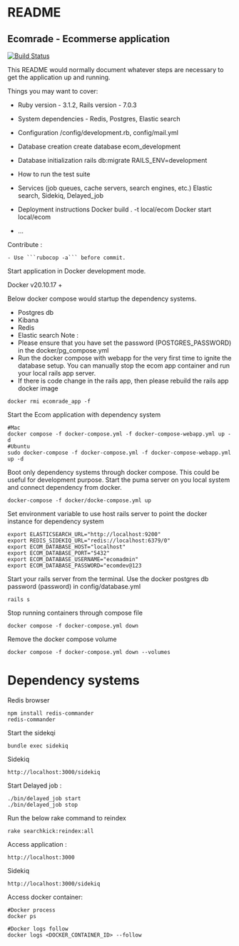 # README
## Ecomrade - Ecommerse application

[![Build Status](https://app.travis-ci.com/ranraj/ecomrade.svg?branch=main)](https://app.travis-ci.com/github/ranraj/ecomrade)

This README would normally document whatever steps are necessary to get the
application up and running.

Things you may want to cover:

* Ruby version - 3.1.2, Rails version - 7.0.3
    
* System dependencies - Redis, Postgres, Elastic search

* Configuration
    /config/development.rb, config/mail.yml
* Database creation
    create database ecom_development
* Database initialization
    rails db:migrate RAILS_ENV=development
* How to run the test suite

* Services (job queues, cache servers, search engines, etc.)
    Elastic search, Sidekiq, Delayed_job
* Deployment instructions
    Docker build . -t local/ecom
    Docker start local/ecom
* ...

Contribute :

    - Use ```rubocop -a``` before commit.

Start application in Docker development mode. 

Docker v20.10.17 +

Below docker compose would startup the dependency systems.
- Postgres db
- Kibana
- Redis
- Elastic search
Note : 
- Please ensure that you have set the password (POSTGRES_PASSWORD) in the docker/pg_compose.yml
- Run the docker compose with webapp for the very first time to ignite the database setup. You can manually stop the ecom app container and run your local rails app server.
- If there is code change in the rails app, then please rebuild the rails app docker image
```
docker rmi ecomrade_app -f
```

Start the Ecom application with dependency system
```
#Mac
docker compose -f docker-compose.yml -f docker-compose-webapp.yml up -d
#Ubuntu
sudo docker-compose -f docker-compose.yml -f docker-compose-webapp.yml up -d
```
Boot only dependency systems through docker compose. This could be useful for development purpose. Start the puma server on you local system and connect dependency from docker.
```
docker-compose -f docker/docke-compose.yml up
```
Set environment variable to use host rails server to point the docker instance for dependency system
```
export ELASTICSEARCH_URL="http://localhost:9200"
export REDIS_SIDEKIQ_URL="redis://localhost:6379/0"
export ECOM_DATABASE_HOST="localhost"
export ECOM_DATABASE_PORT="5432"
export ECOM_DATABASE_USERNAME="ecomadmin"
export ECOM_DATABASE_PASSWORD="ecomdev@123
```
Start your rails server from the terminal. Use the docker postgres db password (password) in config/database.yml
```
rails s
```

Stop running containers through compose file
```
docker compose -f docker-compose.yml down
```
Remove the docker compose volume
```
docker compose -f docker-compose.yml down --volumes
```

# Dependency systems

Redis browser
```
npm install redis-commander
redis-commander
```

Start the sidekqi
```
bundle exec sidekiq
```
Sidekiq
```
http://localhost:3000/sidekiq
```
Start Delayed job :
```
./bin/delayed_job start
./bin/delayed_job stop
```

Run the below rake command to reindex
```
rake searchkick:reindex:all
```

Access application :

```
http://localhost:3000
```
Sidekiq
```
http://localhost:3000/sidekiq
```

Access docker container:


```
#Docker process
docker ps 
```

```
#Docker logs follow
docker logs <DOCKER_CONTAINER_ID> --follow
```
